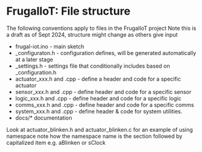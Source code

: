 # FrugalIoT: File structure

The following conventions apply to files in the FrugalIoT project
Note this is a draft as of Sept 2024, structure might change as others give input

* frugal-iot.ino  - main sketch
* _configuraton.h	- configuration defines, will be generated automatically at a later stage
* _settings.h		- settings file that conditionally includes based on _configuration.h
* actuator_xxx.h and .cpp	- define a header and code for a specific actuator
* sensor_xxx.h and .cpp	- define header and code for a specific sensor
* logic_xxx.h and .cpp	- define header and code for a specific logic
* comms_xxx.h and .cpp	- define header and code for a specific comms
* system_xxx.h and .cpp - define header & code for system utilities. 
* docs/* documentation 

Look at actuator_blinken.h and actuator_blinken.c for an example of using namespace note how the namespace name is the section followed by capitalized item e.g. aBlinken or sClock

